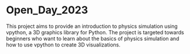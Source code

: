 # Open_Day_2023
This project aims to provide an introduction to physics simulation using vpython, a 3D graphics library for Python. The project is targeted towards beginners who want to learn about the basics of physics simulation and how to use vpython to create 3D visualizations.
